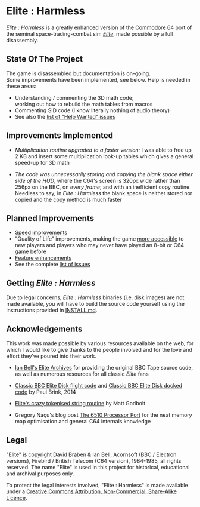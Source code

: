 # Elite : Harmless #

_Elite : Harmless_ is a greatly enhanced version of the [Commodore 64][c64] port of the seminal space-trading-combat sim [_Elite_][elite], made possible by a full disassembly.

[c64]:      https://en.wikipedia.org/wiki/Commodore_64
[elite]:    https://en.wikipedia.org/wiki/Elite_(video_game)

## State Of The Project ##

The game is disassembled but documentation is on-going.  
Some improvements have been implemented, see below.
Help is needed in these areas:

* Understanding / commenting the 3D math code;  
  working out how to rebuild the math tables from macros
* Commenting SID code (I know literally nothing of audio theory)
* See also the [list of "Help Wanted" issues][helpw]

[helpw]:    https://github.com/Kroc/elite-harmless/labels/help%20wanted

## Improvements Implemented ##

* _Multiplication routine upgraded to a faster version:_ I was able to free up 2 KB and insert some multiplication look-up tables which gives a general speed-up for 3D math

* _The code was unnecessarily storing and copying the blank space either side of the HUD_, where the C64's screen is 320px wide rather than 256px on the BBC, on *every frame*; and with an inefficient copy routine. Needless to say, in _Elite : Harmless_ the blank space is neither stored nor copied and the copy method is much faster

## Planned Improvements ##

* [Speed improvements][speed]
* "Quality of Life" improvements, making the game [more accessible][ease] to new players and players who may never have played an 8-bit or C64 game before
* [Feature enhancements][feat]
* See the complete [list of issues][issues]

[speed]:    https://github.com/Kroc/elite-harmless/labels/speed
[ease]:     https://github.com/Kroc/elite-harmless/labels/ease-of-use
[feat]:     https://github.com/Kroc/elite-harmless/labels/enhancement
[issues]:   https://github.com/kroc/elite-harmless/issues

## Getting _Elite : Harmless_ ##

Due to legal concerns, _Elite : Harmless_ binaries (i.e. disk images) are not made available, you will have to build the source code yourself using the instructions provided in [INSTALL.md](install.md).

## Acknowledgements ##

This work was made possible by various resources available on the web, for which I would like to give thanks to the people involved and for the love and effort they've poured into their work.

* [Ian Bell's Elite Archives][ian] for providing the original BBC Tape source code, as well as numerous resources for all classic _Elite_ fans

[ian]: http://www.iancgbell.clara.net/elite/index.htm

* [Classic BBC Elite Disk flight code][bbc-flight] and [Classic BBC Elite Disk docked code][bbc-docked] by Paul Brink, 2014

[bbc-flight]: http://www.elitehomepage.org/archive/a/d4090012.txt
[bbc-docked]: http://www.elitehomepage.org/archive/a/d4090010.txt

* [Elite's crazy tokenised string routine][crazy] by Matt Godbolt

[crazy]:  https://xania.org/201406/elites-crazy-string-format

* Gregory Naçu's blog post [The 6510 Processor Port][6510] for the neat memory map optimisation and general C64 internals knowledge

[6510]: http://www.c64os.com/post?p=83

## Legal ##

"Elite" is copyright David Braben & Ian Bell, Acornsoft (BBC / Electron versions), Firebird / British Telecom (C64 version), 1984-1985, all rights reserved. The name "Elite" is used in this project for historical, educational and archival purposes only.

To protect the legal interests involved, "Elite : Harmless" is made available under a [Creative Commons Attribution, Non-Commercial, Share-Alike Licence][cc-by-nc-sa].

[cc-by-nc-sa]:  https://creativecommons.org/licenses/by-nc-sa/4.0/
